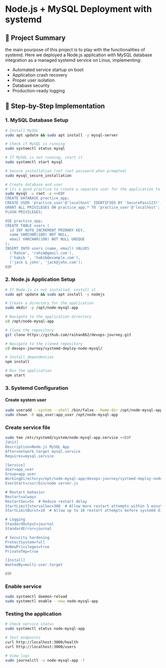 # Node.js + MySQL Deployment with systemd

## 📌 Project Summary

the main pourpose of this project is to play with the functionalities of systemd. Here we deployed a Node.js application with MySQL database integration as a managed systemd service on Linux, implementing:

- Automated service startup on boot
- Application crash recovery
- Proper user isolation
- Database security
- Production-ready logging

## 🚀 Step-by-Step Implementation

### 1. MySQL Database Setup

```bash
# Install MySQL
sudo apt update && sudo apt install -y mysql-server

# Check if MySQL is running
sudo systemctl status mysql

# If MySQL is not running, start it
sudo systemctl start mysql

# Secure installation (set root password when prompted)
sudo mysql_secure_installation

# Create database and user
# its a good practice to create a separate user for the application to reduce the risk of unauthorized access
sudo mysql -u root -p <<EOF
CREATE DATABASE practice_app;
CREATE USER 'practice_user'@'localhost' IDENTIFIED BY 'SecurePass123!';
GRANT ALL PRIVILEGES ON practice_app.* TO 'practice_user'@'localhost';
FLUSH PRIVILEGES;

USE practice_app;
CREATE TABLE users (
  id INT AUTO_INCREMENT PRIMARY KEY,
  name VARCHAR(100) NOT NULL,
  email VARCHAR(100) NOT NULL UNIQUE
);
INSERT INTO users (name, email) VALUES
  ('Rahim', 'rahim@gmail.com'),
  ('habib ', 'habib@example.com'),
  ('jack & john', 'jack@john.com');
EOF
```

### 2. Node.js Application Setup

```bash
# If Node.js is not installed, install it
sudo apt update && sudo apt install -y nodejs

# Create a directory for the application
sudo mkdir -p /opt/node-mysql-app

# Navigate to the application directory
cd /opt/node-mysql-app

# Clone the repository
git clone https://github.com/raihan862/devops-journey.git

# Navigate to the cloned repository
cd devops-journey/systemd-deploy-node-mysql/

# Install dependencies
npm install

# Run the application
npm start

```

### 3. Systemd Configuration

#### Create system user

```bash
sudo useradd --system --shell /bin/false --home-dir /opt/node-mysql-app app_user
sudo chown -R app_user:app_user /opt/node-mysql-app
```

### Create service file

```bash
sudo tee /etc/systemd/system/node-mysql-app.service <<EOF
[Unit]
Description=Node.js MySQL App
After=network.target mysql.service
Requires=mysql.service

[Service]
User=app_user
Group=app_user
WorkingDirectory=/opt/node-mysql-app/devops-journey/systemd-deploy-node-mysql/src
ExecStart=/usr/bin/node server.js

# Restart behavior
Restart=always
RestartSec=5s  # Reduce restart delay
StartLimitIntervalSec=300  # Allow more restart attempts within 5 minutes
StartLimitBurst=10  # Allow up to 10 restart attempts before systemd disables the service

# Logging
StandardOutput=journal
StandardError=journal

# Security hardening
ProtectSystem=full
NoNewPrivileges=true
PrivateTmp=true

[Install]
WantedBy=multi-user.target

EOF
```

### Enable service

```bash
sudo systemctl daemon-reload
sudo systemctl enable --now node-mysql-app
```

### Testing the application

```bash
# Check service status
sudo systemctl status node-mysql-app

# Test endpoints
curl http://localhost:3000/health
curl http://localhost:3000/users

# View logs
sudo journalctl -u node-mysql-app -f



```
